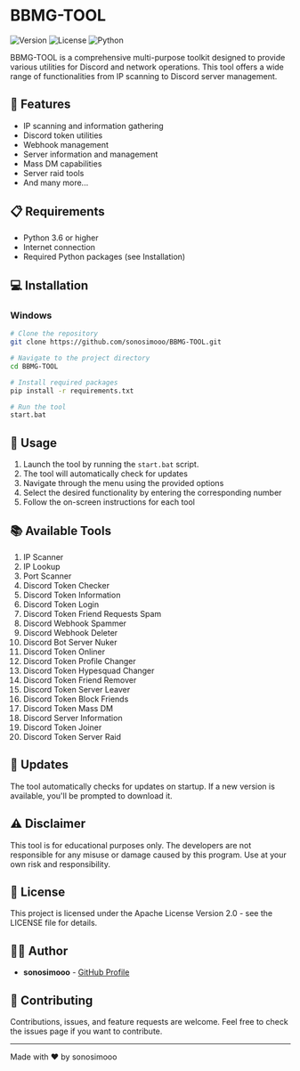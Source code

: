 # BBMG-TOOL

![Version](https://img.shields.io/badge/version-1.0.0-blue)
![License](https://img.shields.io/badge/license-MIT-green)
![Python](https://img.shields.io/badge/python-3.6%2B-yellow)

BBMG-TOOL is a comprehensive multi-purpose toolkit designed to provide various utilities for Discord and network operations. This tool offers a wide range of functionalities from IP scanning to Discord server management.

## 🚀 Features

- IP scanning and information gathering
- Discord token utilities
- Webhook management
- Server information and management
- Mass DM capabilities
- Server raid tools
- And many more...

## 📋 Requirements

- Python 3.6 or higher
- Internet connection
- Required Python packages (see Installation)

## 💻 Installation

### Windows

```bash
# Clone the repository
git clone https://github.com/sonosimooo/BBMG-TOOL.git

# Navigate to the project directory
cd BBMG-TOOL

# Install required packages
pip install -r requirements.txt

# Run the tool
start.bat
```


## 🔧 Usage

1. Launch the tool by running the `start.bat` script.
2. The tool will automatically check for updates
3. Navigate through the menu using the provided options
4. Select the desired functionality by entering the corresponding number
5. Follow the on-screen instructions for each tool

## 📚 Available Tools

1. IP Scanner
2. IP Lookup
3. Port Scanner
4. Discord Token Checker
5. Discord Token Information
6. Discord Token Login
7. Discord Token Friend Requests Spam
8. Discord Webhook Spammer
9. Discord Webhook Deleter
10. Discord Bot Server Nuker
11. Discord Token Onliner
12. Discord Token Profile Changer
13. Discord Token Hypesquad Changer
14. Discord Token Friend Remover
15. Discord Token Server Leaver
16. Discord Token Block Friends
17. Discord Token Mass DM
18. Discord Server Information
19. Discord Token Joiner
20. Discord Token Server Raid

## 🔄 Updates

The tool automatically checks for updates on startup. If a new version is available, you'll be prompted to download it.

## ⚠️ Disclaimer

This tool is for educational purposes only. The developers are not responsible for any misuse or damage caused by this program. Use at your own risk and responsibility.

## 📜 License

This project is licensed under the Apache License Version 2.0 - see the LICENSE file for details.

## 👨‍💻 Author

- **sonosimooo** - [GitHub Profile](https://github.com/sonosimooo)

## 🤝 Contributing

Contributions, issues, and feature requests are welcome. Feel free to check the issues page if you want to contribute.

---

Made with ❤️ by sonosimooo